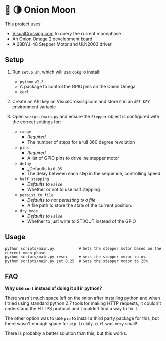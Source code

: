 # 🧅 🌗 Onion Moon

This project uses:

- [VisualCrossing.com](https://www.visualcrossing.com/) to query the current moonphase
- An [Onion Omega 2](https://onion.io/omega2/) development board
- A 28BYJ-48 Stepper Motor and ULN2003 driver

## Setup

1. Run `setup.sh`, which will use `opkg` to install:

   - `python` v2.7
   - A package to control the GPIO pins on the Onion Omega
   - `curl`

2. Create an API key on VisualCrossing.com and store it in an `API_KEY`
   environment variable

3. Open `scripts/main.py` and ensure the `Stepper` object is configured with the
   correct settings for:
   - `range`
     - _Required_
     - The number of steps for a full 360 degree revolution
   - `pins`
     - _Required_
     - A list of GPIO pins to drive the stepper motor
   - `delay`
     - \_Defaults to `0.05`
     - The delay between each step in the sequence, controlling speed
   - `half_stepping`
     - _Defaults to `False`_
     - Whether or not to use half stepping
   - `persist_to_file`
     - _Defaults to not persisting to a file_
     - A file path to store the state of the current position.
   - `dry_mode`
     - _Defaults to `False`_
     - Whether to just write to STDOUT instead of the GPIO

## Usage

```
python scripts/main.py           # Sets the stepper motor based on the current moon phase
python scripts/main.py reset     # Sets the stepper motor to 0%
python scripts/main.py set 0.25  # Sets the stepper motor to 25%
```

## FAQ

**Why use `curl` instead of doing it all in python?**

There wasn't much space left on the onion after installing python and when I
tried using standard python 2.7 tools for making HTTP requests, it couldn't
understand the HTTPS protocol and I couldn't find a way to fix it.

The other option was to use `pip` to install a third party package for this, but
there wasn't enough space for `pip`. Luckily, `curl` was very small!

There is probably a better solution than this, but this works.
